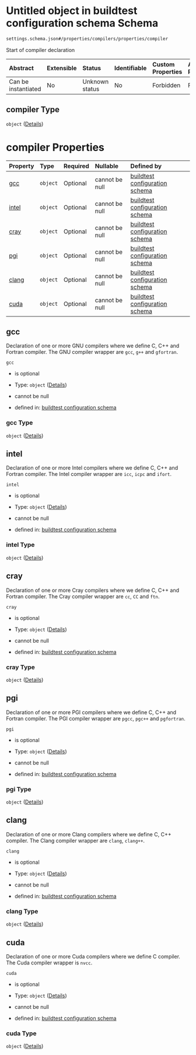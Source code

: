 # Untitled object in buildtest configuration schema Schema

```txt
settings.schema.json#/properties/compilers/properties/compiler
```

Start of compiler declaration

| Abstract            | Extensible | Status         | Identifiable | Custom Properties | Additional Properties | Access Restrictions | Defined In                                                                  |
| :------------------ | :--------- | :------------- | :----------- | :---------------- | :-------------------- | :------------------ | :-------------------------------------------------------------------------- |
| Can be instantiated | No         | Unknown status | No           | Forbidden         | Forbidden             | none                | [settings.schema.json*](../out/settings.schema.json "open original schema") |

## compiler Type

`object` ([Details](settings-properties-compilers-properties-compiler.md))

# compiler Properties

| Property        | Type     | Required | Nullable       | Defined by                                                                                                                                                                                |
| :-------------- | :------- | :------- | :------------- | :---------------------------------------------------------------------------------------------------------------------------------------------------------------------------------------- |
| [gcc](#gcc)     | `object` | Optional | cannot be null | [buildtest configuration schema](settings-properties-compilers-properties-compiler-properties-gcc.md "settings.schema.json#/properties/compilers/properties/compiler/properties/gcc")     |
| [intel](#intel) | `object` | Optional | cannot be null | [buildtest configuration schema](settings-properties-compilers-properties-compiler-properties-intel.md "settings.schema.json#/properties/compilers/properties/compiler/properties/intel") |
| [cray](#cray)   | `object` | Optional | cannot be null | [buildtest configuration schema](settings-properties-compilers-properties-compiler-properties-cray.md "settings.schema.json#/properties/compilers/properties/compiler/properties/cray")   |
| [pgi](#pgi)     | `object` | Optional | cannot be null | [buildtest configuration schema](settings-properties-compilers-properties-compiler-properties-pgi.md "settings.schema.json#/properties/compilers/properties/compiler/properties/pgi")     |
| [clang](#clang) | `object` | Optional | cannot be null | [buildtest configuration schema](settings-properties-compilers-properties-compiler-properties-clang.md "settings.schema.json#/properties/compilers/properties/compiler/properties/clang") |
| [cuda](#cuda)   | `object` | Optional | cannot be null | [buildtest configuration schema](settings-properties-compilers-properties-compiler-properties-cuda.md "settings.schema.json#/properties/compilers/properties/compiler/properties/cuda")   |

## gcc

Declaration of one or more GNU compilers where we define C, C++ and Fortran compiler. The GNU compiler wrapper are `gcc`, `g++` and `gfortran`.

`gcc`

*   is optional

*   Type: `object` ([Details](settings-properties-compilers-properties-compiler-properties-gcc.md))

*   cannot be null

*   defined in: [buildtest configuration schema](settings-properties-compilers-properties-compiler-properties-gcc.md "settings.schema.json#/properties/compilers/properties/compiler/properties/gcc")

### gcc Type

`object` ([Details](settings-properties-compilers-properties-compiler-properties-gcc.md))

## intel

Declaration of one or more Intel compilers where we define C, C++ and Fortran compiler. The Intel compiler wrapper are `icc`, `icpc` and `ifort`.

`intel`

*   is optional

*   Type: `object` ([Details](settings-properties-compilers-properties-compiler-properties-intel.md))

*   cannot be null

*   defined in: [buildtest configuration schema](settings-properties-compilers-properties-compiler-properties-intel.md "settings.schema.json#/properties/compilers/properties/compiler/properties/intel")

### intel Type

`object` ([Details](settings-properties-compilers-properties-compiler-properties-intel.md))

## cray

Declaration of one or more Cray compilers where we define C, C++ and Fortran compiler. The Cray compiler wrapper are `cc`, `CC` and `ftn`.

`cray`

*   is optional

*   Type: `object` ([Details](settings-properties-compilers-properties-compiler-properties-cray.md))

*   cannot be null

*   defined in: [buildtest configuration schema](settings-properties-compilers-properties-compiler-properties-cray.md "settings.schema.json#/properties/compilers/properties/compiler/properties/cray")

### cray Type

`object` ([Details](settings-properties-compilers-properties-compiler-properties-cray.md))

## pgi

Declaration of one or more PGI compilers where we define C, C++ and Fortran compiler. The PGI compiler wrapper are `pgcc`, `pgc++` and `pgfortran`.

`pgi`

*   is optional

*   Type: `object` ([Details](settings-properties-compilers-properties-compiler-properties-pgi.md))

*   cannot be null

*   defined in: [buildtest configuration schema](settings-properties-compilers-properties-compiler-properties-pgi.md "settings.schema.json#/properties/compilers/properties/compiler/properties/pgi")

### pgi Type

`object` ([Details](settings-properties-compilers-properties-compiler-properties-pgi.md))

## clang

Declaration of one or more Clang compilers where we define C, C++ compiler. The Clang compiler wrapper are `clang`, `clang++`.

`clang`

*   is optional

*   Type: `object` ([Details](settings-properties-compilers-properties-compiler-properties-clang.md))

*   cannot be null

*   defined in: [buildtest configuration schema](settings-properties-compilers-properties-compiler-properties-clang.md "settings.schema.json#/properties/compilers/properties/compiler/properties/clang")

### clang Type

`object` ([Details](settings-properties-compilers-properties-compiler-properties-clang.md))

## cuda

Declaration of one or more Cuda compilers where we define C compiler. The Cuda compiler wrapper is `nvcc`.

`cuda`

*   is optional

*   Type: `object` ([Details](settings-properties-compilers-properties-compiler-properties-cuda.md))

*   cannot be null

*   defined in: [buildtest configuration schema](settings-properties-compilers-properties-compiler-properties-cuda.md "settings.schema.json#/properties/compilers/properties/compiler/properties/cuda")

### cuda Type

`object` ([Details](settings-properties-compilers-properties-compiler-properties-cuda.md))

